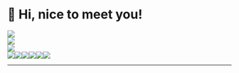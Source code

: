 # 👋 Hi, nice to meet you!
 
![](https://github-readme-stats.vercel.app/api?username=MDAlviano&theme=radical&hide_border=false&include_all_commits=false&count_private=false)<br/>
![](https://github-readme-streak-stats.herokuapp.com/?user=MDAlviano&theme=radical&hide_border=false)<br/>
![](https://github-readme-stats.vercel.app/api/top-langs/?username=MDAlviano&theme=radical&hide_border=false&include_all_commits=false&count_private=false&layout=compact)<br/>
![](https://img.shields.io/badge/-%237F52FF.svg?style=for-the-badge&logo=kotlin&logoColor=white)![](https://img.shields.io/badge/o-%237F52FF.svg?style=for-the-badge&logo=kotlin&logoColor=white)![](https://img.shields.io/badge/t-%237F52FF.svg?style=for-the-badge&logo=kotlin&logoColor=white)![](https://img.shields.io/badge/l-%237F52FF.svg?style=for-the-badge&logo=kotlin&logoColor=white)![](https://img.shields.io/badge/i-%237F52FF.svg?style=for-the-badge&logo=kotlin&logoColor=white)![](https://img.shields.io/badge/n-%237F52FF.svg?style=for-the-badge&logo=kotlin&logoColor=white)

<!-- Proudly created with GPRM ( https://gprm.itsvg.in ) -->
---

<!-- Proudly created with GPRM ( https://gprm.itsvg.in ) -->
<!-- Proudly created with GPRM ( https://gprm.itsvg.in ) -->
